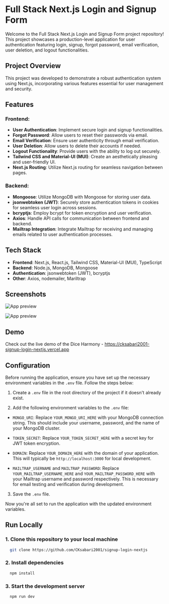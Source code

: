 # Full Stack Next.js Login and Signup Form

Welcome to the Full Stack Next.js Login and Signup Form project repository! This project showcases a production-level application for user authentication featuring login, signup, forgot password, email verification, user deletion, and logout functionalities.

## Project Overview

This project was developed to demonstrate a robust authentication system using Next.js, incorporating various features essential for user management and security.

## Features

### Frontend:

- **User Authentication**: Implement secure login and signup functionalities.
- **Forgot Password**: Allow users to reset their passwords via email.
- **Email Verification**: Ensure user authenticity through email verification.
- **User Deletion**: Allow users to delete their accounts if needed.
- **Logout Functionality**: Provide users with the ability to log out securely.
- **Tailwind CSS and Material-UI (MUI)**: Create an aesthetically pleasing and user-friendly UI.
- **Next.js Routing**: Utilize Next.js routing for seamless navigation between pages.

### Backend:

- **Mongoose**: Utilize MongoDB with Mongoose for storing user data.
- **jsonwebtoken (JWT)**: Securely store authentication tokens in cookies for seamless user login across sessions.
- **bcryptjs**: Employ bcrypt for token encryption and user verification.
- **Axios**: Handle API calls for communication between frontend and backend.
- **Mailtrap Integration**: Integrate Mailtrap for receiving and managing emails related to user authentication processes.

## Tech Stack

- **Frontend**: Next.js, React.js, Tailwind CSS, Material-UI (MUI), TypeScript
- **Backend**: Node.js, MongoDB, Mongoose 
- **Authentication**: jsonwebtoken (JWT), bcryptjs
- **Other**: Axios, nodemailer, Mariltrap

## Screenshots

![App preview](https://private-user-images.githubusercontent.com/110533554/306052769-6e9c4ad6-18d0-4239-96f7-4e34d7d02810.png?jwt=eyJhbGciOiJIUzI1NiIsInR5cCI6IkpXVCJ9.eyJpc3MiOiJnaXRodWIuY29tIiwiYXVkIjoicmF3LmdpdGh1YnVzZXJjb250ZW50LmNvbSIsImtleSI6ImtleTUiLCJleHAiOjE3MDgzNjk0NTgsIm5iZiI6MTcwODM2OTE1OCwicGF0aCI6Ii8xMTA1MzM1NTQvMzA2MDUyNzY5LTZlOWM0YWQ2LTE4ZDAtNDIzOS05NmY3LTRlMzRkN2QwMjgxMC5wbmc_WC1BbXotQWxnb3JpdGhtPUFXUzQtSE1BQy1TSEEyNTYmWC1BbXotQ3JlZGVudGlhbD1BS0lBVkNPRFlMU0E1M1BRSzRaQSUyRjIwMjQwMjE5JTJGdXMtZWFzdC0xJTJGczMlMkZhd3M0X3JlcXVlc3QmWC1BbXotRGF0ZT0yMDI0MDIxOVQxODU5MThaJlgtQW16LUV4cGlyZXM9MzAwJlgtQW16LVNpZ25hdHVyZT05NGU4YmM1NTA2MGMxYzdlMjlmZjBlNzViZWIxYjJiMzRlYmYyNDBiZTUxNDRhZjhhNGY3NzRmMDJmMWIwZmJjJlgtQW16LVNpZ25lZEhlYWRlcnM9aG9zdCZhY3Rvcl9pZD0wJmtleV9pZD0wJnJlcG9faWQ9MCJ9.m_MxkUROB8PQJd603NKwfydA_68f1fdViLlweXb8K0c)

![App preview](https://private-user-images.githubusercontent.com/110533554/306052780-d794faba-8777-438c-8334-0b15f78417bb.png?jwt=eyJhbGciOiJIUzI1NiIsInR5cCI6IkpXVCJ9.eyJpc3MiOiJnaXRodWIuY29tIiwiYXVkIjoicmF3LmdpdGh1YnVzZXJjb250ZW50LmNvbSIsImtleSI6ImtleTUiLCJleHAiOjE3MDgzNjk0NTgsIm5iZiI6MTcwODM2OTE1OCwicGF0aCI6Ii8xMTA1MzM1NTQvMzA2MDUyNzgwLWQ3OTRmYWJhLTg3NzctNDM4Yy04MzM0LTBiMTVmNzg0MTdiYi5wbmc_WC1BbXotQWxnb3JpdGhtPUFXUzQtSE1BQy1TSEEyNTYmWC1BbXotQ3JlZGVudGlhbD1BS0lBVkNPRFlMU0E1M1BRSzRaQSUyRjIwMjQwMjE5JTJGdXMtZWFzdC0xJTJGczMlMkZhd3M0X3JlcXVlc3QmWC1BbXotRGF0ZT0yMDI0MDIxOVQxODU5MThaJlgtQW16LUV4cGlyZXM9MzAwJlgtQW16LVNpZ25hdHVyZT0wMDlhNTA3YTYzMDJmYjZlY2E4M2Q4NmMxZTA3MThhOTIxZGUyMjk1MTlmMGE2YWNlYmZkNWY3YzgyYmVhZDUzJlgtQW16LVNpZ25lZEhlYWRlcnM9aG9zdCZhY3Rvcl9pZD0wJmtleV9pZD0wJnJlcG9faWQ9MCJ9.JqRKJ1rA7mEp9Es_Z7t0lnx_6zGJc4UGpBY3OLOTInw)

## Demo

Check out the live demo of the Dice Harmony - https://cksabari2001-signup-login-nextjs.vercel.app

## Configuration

Before running the application, ensure you have set up the necessary environment variables in the `.env` file. Follow the steps below:

1. Create a `.env` file in the root directory of the project if it doesn't already exist.

2. Add the following environment variables to the `.env` file:

- `MONGO_URI`: Replace `YOUR_MONGO_URI_HERE` with your MongoDB connection string. This should include your username, password, and the name of your MongoDB cluster.

- `TOKEN_SECRET`: Replace `YOUR_TOKEN_SECRET_HERE` with a secret key for JWT token encryption.

- `DOMAIN`: Replace `YOUR_DOMAIN_HERE` with the domain of your application. This will typically be `http://localhost:3000` for local development.

- `MAILTRAP_USERNAME` and `MAILTRAP_PASSWORD`: Replace `YOUR_MAILTRAP_USERNAME_HERE` and `YOUR_MAILTRAP_PASSWORD_HERE` with your Mailtrap username and password respectively. This is necessary for email testing and verification during development.

3. Save the `.env` file.

Now you're all set to run the application with the updated environment variables.

## Run Locally

### 1. Clone this repository to your local machine

```bash
  git clone https://github.com/CKsabari2001/signup-login-nextjs
```

### 2. Install dependencies

```bash
  npm install
```

### 3. Start the development server

```bash
  npm run dev
```
